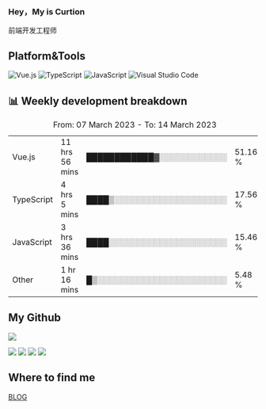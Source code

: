 ### Hey，My is Curtion
前端开发工程师
## Platform&Tools

![Vue.js](https://img.shields.io/badge/-Vue.js-4FC08D?style=flat-square&logo=Vue.js&logoColor=white)
![TypeScript](https://img.shields.io/badge/-TypeScript-007ACC?style=flat-square&logo=typescript&logoColor=white)
![JavaScript](https://img.shields.io/badge/-JavaScript-F7DF1E?style=flat-square&logo=javascript&logoColor=black)
![Visual Studio Code](https://img.shields.io/badge/-VSCode-007ACC?style=flat-square&logo=Visual-Studio-Code&logoColor=white)

## 📊 Weekly development breakdown

<!--START_SECTION:waka-->

<table><caption>From: 07 March 2023 - To: 14 March 2023</caption><tr><td>Vue.js</td><td>11 hrs 56 mins</td><td>████████████▓░░░░░░░░░░░░</td><td>51.16 %</td></tr><tr><td>TypeScript</td><td>4 hrs 5 mins</td><td>████▒░░░░░░░░░░░░░░░░░░░░</td><td>17.56 %</td></tr><tr><td>JavaScript</td><td>3 hrs 36 mins</td><td>████░░░░░░░░░░░░░░░░░░░░░</td><td>15.46 %</td></tr><tr><td>Other</td><td>1 hr 16 mins</td><td>█▒░░░░░░░░░░░░░░░░░░░░░░░</td><td>5.48 %</td></tr></table>

<!--END_SECTION:waka-->

## My Github

![](http://github-profile-summary-cards.vercel.app/api/cards/profile-details?username=curtion&theme=nord_bright)

![](http://github-profile-summary-cards.vercel.app/api/cards/stats?username=curtion&theme=nord_bright)
![](http://github-profile-summary-cards.vercel.app/api/cards/productive-time?username=curtion&theme=nord_bright&utcOffset=8)
![](http://github-profile-summary-cards.vercel.app/api/cards/repos-per-language?username=curtion&theme=nord_bright)
![](http://github-profile-summary-cards.vercel.app/api/cards/most-commit-language?username=curtion&theme=nord_bright)

## Where to find me

[BLOG](https://blog.3gxk.net)
